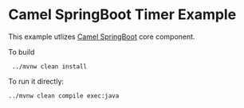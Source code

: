# Camel SpringBoot Timer Example
This example utlizes [Camel SpringBoot](https://github.com/apache/camel-spring-boot) core component. 

To build
```
 ../mvnw clean install
```

To run it directly:
```
../mvnw clean compile exec:java 
```